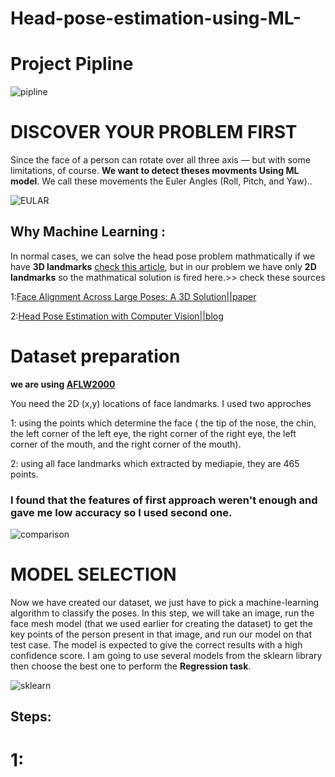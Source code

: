 # Head-pose-estimation-using-ML-
# Project Pipline 
![pipline](https://user-images.githubusercontent.com/84232181/221643685-e93bcfb6-e932-4f11-97cc-e954695a765b.png)


# **DISCOVER YOUR PROBLEM FIRST**

Since the face of a person can rotate over all three axis — but with some limitations, of course.  **We want to detect theses movments Using ML model**. We call these movements the Euler Angles (Roll, Pitch, and Yaw)..

![EULAR](https://user-images.githubusercontent.com/84232181/221378945-98cf5323-cb2c-42ea-9c60-e93c6c2a3f7d.png)

## Why Machine Learning :

In normal cases, we can solve the head pose problem mathmatically if we have **3D landmarks** [check this article](https://medium.com/analytics-vidhya/real-time-head-pose-estimation-with-opencv-and-dlib-e8dc10d62078), but in our problem we have only **2D landmarks** so the mathmatical solution is fired here.>>  check these sources

   1:[Face Alignment Across Large Poses: A 3D Solution||paper](https://arxiv.org/pdf/1511.07212.pdf)
            
   2:[Head Pose Estimation with Computer Vision||blog](https://indatalabs.com/blog/head-pose-estimation-with-cv)

# Dataset preparation
**we are using [AFLW2000](https://paperswithcode.com/dataset/aflw2000-3d)**

You need the 2D (x,y) locations of face landmarks. I used two approches 

1: using the points which determine the face ( the tip of the nose, the chin, the left corner of the left eye, the right corner of the right eye, the left corner of the mouth, and the right corner of the mouth).

2: using all face landmarks which extracted by mediapie, they are 465 points.

### I found that the features of first approach weren't enough and gave me low accuracy so I used second one.

![comparison](https://user-images.githubusercontent.com/84232181/221646987-fc696c0f-23df-4593-bddb-084dfdd119bf.png)


            
# MODEL SELECTION
Now we have created our dataset, we just have to pick a machine-learning algorithm to classify the poses. In this step, we will take an image, run the face mesh model (that we used earlier for creating the dataset) to get the key points of the person present in that image, and run our model on that test case. The model is expected to give the correct results with a high confidence score. I am going to use several models from the sklearn library then choose the best one to perform the **Regression task**.

![sklearn](https://user-images.githubusercontent.com/84232181/221651417-4d388343-f9ac-4bb6-b63d-80483a73a862.png)





## Steps:

# 1:



